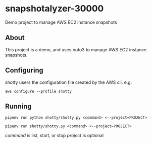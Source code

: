 # snapshotalyzer-30000
Demo project to manage AWS EC2 instance snapshots

## About

This project is a demo, and uses boto3 to manage AWS EC2 instance snapshots.

## Configuring

shotty users the configuration file created by the AWS cli. e.g.

`aws configure --profile shotty`

## Running

`pipenv run python shotty/shotty.py <command> <--project=PROJECT>`

`pipenv run shotty/shotty.py <command> <--project=PROJECT>`

*command* is list, start, or stop
*project* is optional
